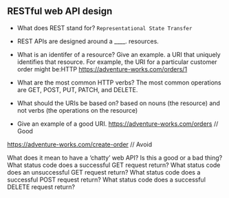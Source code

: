 ## RESTful web API design

- What does REST stand for?
`Representational State Transfer`

- REST APIs are designed around a ____.
  resources.

- What is an identifer of a resource? Give an example.
a URI that uniquely identifies that resource. For example, the URI for a particular customer order might be:HTTP
https://adventure-works.com/orders/1

- What are the most common HTTP verbs?
The most common operations are GET, POST, PUT, PATCH, and DELETE.

- What should the URIs be based on?
 based on nouns (the resource) and not verbs (the operations on the resource)

- Give an example of a good URI.
https://adventure-works.com/orders // Good

https://adventure-works.com/create-order // Avoid

What does it mean to have a ‘chatty’ web API? Is this a good or a bad thing?
What status code does a successful GET request return?
What status code does an unsuccessful GET request return?
What status code does a successful POST request return?
What status code does a successful DELETE request return?